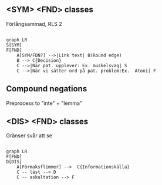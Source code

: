 ##  \<SYM> \<FND> classes
Förlångsammad, RLS 2
```mermaid

graph LR
S[SYM]
F[FND]
    A[SYM/FDN?] -->|Link text| B(Round edge)
    B --> C{Decision}
    C -->|När pat. upplever: Ex. muskelsvag| S
    C -->|När vi sätter ord på pat. problem:Ex.  Atoni| F
```

## Compound negations

Preprocess to "inte" + "lemma"

##  \<DIS> \<FND> classes
Gränser svår att se

```mermaid

graph LR
F[FND]
D[DIS]
    A[Förmaksflimmer] -->  C{Informationskälla}
    C -- läst --> D
    C -- askultation --> F
```